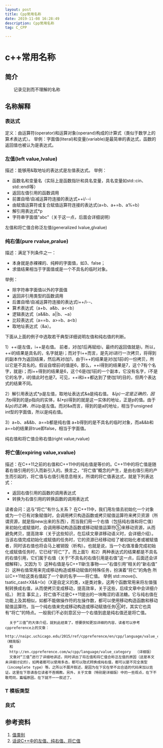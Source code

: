 ```yaml
---
layout: post
title: Cpp常用名称
date: 2019-11-08 16:28:49
description: Cpp常用名称
tag: C_CPP

---
```

# c++常用名称

## 简介

&emsp;&emsp;记录见到而不理解的名称

## 名称解释

### 表达式

定义：由运算符(operator)和运算对象(operand)构成的计算式（类似于数学上的算术表达式）。
举例：字面值(literal)和变量(variable)是最简单的表达式，函数的返回值也被认为是表达式。
      
### 左值(left value,lvalue)

描述：能够用&取地址的表达式是左值表达式。
举例：

- 函数名和变量名（实际上是函数指针和具名变量，具名变量如std::cin、std::endl等）
- 返回左值引用的函数调用
- 前置自增/自减运算符连接的表达式++i/--i
- 由赋值运算符或复合赋值运算符连接的表达式(a=b、a+=b、a%=b）
- 解引用表达式*p
- 字符串字面值"abc"（关于这一点，后面会详细说明）

左值和将亡值合称泛左值(generalized lvalue,glvalue)

### 纯右值(pure rvalue,pralue)

描述：满足下列条件之一：

- 本身就是赤裸裸的、纯粹的字面值，如3、false；
- 求值结果相当于字面值或是一个不具名的临时对象。

举例：

- 除字符串字面值以外的字面值
- 返回非引用类型的函数调用
- 后置自增/自减运算符连接的表达式i++/i--、
- 算术表达式（a+b、a&b、a<<b）
- 逻辑表达式（a&&b、a||b、~a）
- 比较表达式（a==b、a>=b、a<b）
- 取地址表达式（&a）。

下面从上面的例子中选取若干典型详细说明左值和纯右值的判断。

1）++i是左值，i++是右值。
    前者，对i加1后再赋给i，最终的返回值就是i，所以，++i的结果是具名的，名字就是i；而对于i++而言，是先对i进行一次拷贝，将得到的副本作为返回结果，然后再对i加1，由于i++的结果是对i加1前i的一份拷贝，所以它是不具名的。假设自增前i的值是6，那么，++i得到的结果是7，这个7有个名字，就是i；而i++得到的结果是6，这个6是i加1前的一个副本，它没有名字，i不是它的名字，i的值此时也是7。可见，++i和i++都达到了使i加1的目的，但两个表达式的结果不同。

2）解引用表达式*p是左值，取地址表达式&a是纯右值。
    &(*p)一定是正确的，因为*p得到的是p指向的实体，&(*p)得到的就是这一实体的地址，正是p的值。由于&(*p)的正确，所以*p是左值。而对&a而言，得到的是a的地址，相当于unsigned int型的字面值，所以是纯右值。

3）a+b、a&&b、a==b都是纯右值
    a+b得到的是不具名的临时对象，而a&&b和a==b的结果非true即false，相当于字面值。

纯右值和将亡值合称右值(right value,rvalue)

### 将亡值(expiring value,xvalue)

描述：在C++11之前的右值和C++11中的纯右值是等价的。C++11中的将亡值是随着右值引用的引入而新引入的。换言之，“将亡值”概念的产生，是由右值引用的产生而引起的，将亡值与右值引用息息相关。所谓的将亡值表达式，就是下列表达式：

- 返回右值引用的函数的调用表达式
- 转换为右值引用的转换函数的调用表达式

读者会问：这与“将亡”有什么关系？
    在C++11中，我们用左值去初始化一个对象或为一个已有对象赋值时，会调用拷贝构造函数或拷贝赋值运算符来拷贝资源（所谓资源，就是指new出来的东西），而当我们用一个右值（包括纯右值和将亡值）来初始化或赋值时，会调用移动构造函数或移动赋值运算符⑤来移动资源，从而避免拷贝，提高效率（关于这些知识，在后续文章讲移动语义时，会详细介绍）。当该右值完成初始化或赋值的任务时，它的资源已经移动给了被初始化者或被赋值者，同时该右值也将会马上被销毁（析构）。也就是说，当一个右值准备完成初始化或赋值任务时，它已经“将亡”了。而上面1）和2）两种表达式的结果都是不具名的右值引用，它们属于右值（关于“不具名的右值引用是右值”这一点，后面还会详细解释）。又因为
       1）这种右值是与C++11新生事物——“右值引用”相关的“新右值”
       2）这种右值常用来完成移动构造或移动赋值的特殊任务，扮演着“将亡”的角色
       所以C++11给这类右值起了一个新的名字——将亡值。
举例
       std::move()、tsatic_cast<X&&>(x)（X是自定义的类，x是类对象，这两个函数常用来将左值强制转换成右值，从而使拷贝变成移动，提高效率，关于这些，后续文章中会详细介绍。）
附注
      事实上，将亡值不过是C++11提出的一块晦涩的语法糖。它与纯右值在功能上及其相似，如都不能做操作符的左操作数，都可以使用移动构造函数和移动赋值运算符。当一个纯右值来完成移动构造或移动赋值任务⑥时，其实它也具有“将亡”的特点。一般我们不必刻意区分一个右值到底是纯右值还是将亡值。  

      关于“三值”的大体介绍，就到此结束了。想要获知更加详细的内容，读者可以参考cppreference上的文章：
      http://naipc.uchicago.edu/2015/ref/cppreference/en/cpp/language/value_category.html （精简版）  
      和
      http://en.cppreference.com/w/cpp/language/value_category  （详细版）
      文章对“三值”进行了详细地讲述，同时讲出了将左值和将亡值合称泛左值的原因（这是本文未详细讨论的），如两者都可以使用多态，都可以隐式转换成纯右值，都可以是不完全类型（incomplete type）等。之所以不展开叙述，是因为在下实在举不出合适的代码来加以佐证。这里在下恳请各位读者不吝赐教。另外，关于文章（特别是详细版）中的一些观点，在下不敢苟同，篇幅原因，在下就不一一叙述了。

### T 模板类型

### 良式

## 参考资料

1. [值类别](https://zh.cppreference.com/w/cpp/language/value_category)
2. [话说C++中的左值、纯右值、将亡值](https://www.cnblogs.com/zpcdbky/p/5275959.html)
